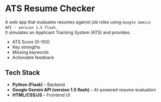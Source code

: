 # ATS Resume Checker

A web app that evaluates resumes against job roles using `Google Gemini API - version 1.5 flash`.  
It simulates an Applicant Tracking System (ATS) and provides:

- ATS Score (0–100)
- Key strengths
- Missing keywords
- Actionable feedback

## Tech Stack
- **Python (Flask)** – Backend
- **Google Gemini API (version 1.5 flash)** – AI-powered resume evaluation
- **HTML/CSS/JS** – Frontend UI
